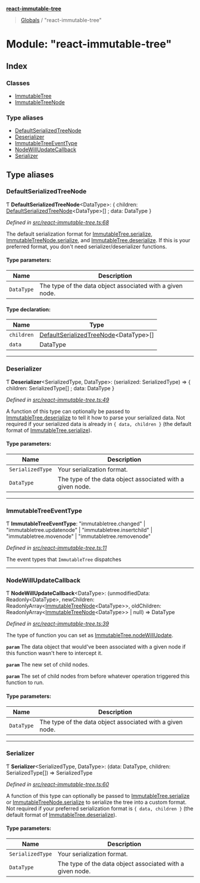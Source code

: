 **[react-immutable-tree](../README.md)**

> [Globals](../globals.md) / "react-immutable-tree"

# Module: "react-immutable-tree"

## Index

### Classes

* [ImmutableTree](../classes/_react_immutable_tree_.immutabletree.md)
* [ImmutableTreeNode](../classes/_react_immutable_tree_.immutabletreenode.md)

### Type aliases

* [DefaultSerializedTreeNode](_react_immutable_tree_.md#defaultserializedtreenode)
* [Deserializer](_react_immutable_tree_.md#deserializer)
* [ImmutableTreeEventType](_react_immutable_tree_.md#immutabletreeeventtype)
* [NodeWillUpdateCallback](_react_immutable_tree_.md#nodewillupdatecallback)
* [Serializer](_react_immutable_tree_.md#serializer)

## Type aliases

### DefaultSerializedTreeNode

Ƭ  **DefaultSerializedTreeNode**\<DataType>: { children: [DefaultSerializedTreeNode](_react_immutable_tree_.md#defaultserializedtreenode)\<DataType>[] ; data: DataType  }

*Defined in [src/react-immutable-tree.ts:68](https://github.com/mrjacobbloom/react-immutable-tree/blob/623b1c0/src/react-immutable-tree.ts#L68)*

The default serialization format for [ImmutableTree.serialize](../classes/_react_immutable_tree_.immutabletree.md#serialize),
[ImmutableTreeNode.serialize](../classes/_react_immutable_tree_.immutabletreenode.md#serialize), and [ImmutableTree.deserialize](../classes/_react_immutable_tree_.immutabletree.md#deserialize). If this
is your preferred format, you don't need serializer/deserializer functions.

#### Type parameters:

Name | Description |
------ | ------ |
`DataType` | The type of the data object associated with a given node.  |

#### Type declaration:

Name | Type |
------ | ------ |
`children` | [DefaultSerializedTreeNode](_react_immutable_tree_.md#defaultserializedtreenode)\<DataType>[] |
`data` | DataType |

___

### Deserializer

Ƭ  **Deserializer**\<SerializedType, DataType>: (serialized: SerializedType) => { children: SerializedType[] ; data: DataType  }

*Defined in [src/react-immutable-tree.ts:49](https://github.com/mrjacobbloom/react-immutable-tree/blob/623b1c0/src/react-immutable-tree.ts#L49)*

A function of this type can optionally be passed to [ImmutableTree.deserialize](../classes/_react_immutable_tree_.immutabletree.md#deserialize)
to tell it how to parse your serialized data. Not required if your serialized
data is already in `{ data, children }` (the default format of
[ImmutableTree.serialize](../classes/_react_immutable_tree_.immutabletree.md#serialize)).

#### Type parameters:

Name | Description |
------ | ------ |
`SerializedType` | Your serialization format. |
`DataType` | The type of the data object associated with a given node.  |

___

### ImmutableTreeEventType

Ƭ  **ImmutableTreeEventType**: \"immutabletree.changed\" \| \"immutabletree.updatenode\" \| \"immutabletree.insertchild\" \| \"immutabletree.movenode\" \| \"immutabletree.removenode\"

*Defined in [src/react-immutable-tree.ts:11](https://github.com/mrjacobbloom/react-immutable-tree/blob/623b1c0/src/react-immutable-tree.ts#L11)*

The event types that `ImmutableTree` dispatches

___

### NodeWillUpdateCallback

Ƭ  **NodeWillUpdateCallback**\<DataType>: (unmodifiedData: Readonly\<DataType>, newChildren: ReadonlyArray\<[ImmutableTreeNode](../classes/_react_immutable_tree_.immutabletreenode.md)\<DataType>>, oldChildren: ReadonlyArray\<[ImmutableTreeNode](../classes/_react_immutable_tree_.immutabletreenode.md)\<DataType>> \| null) => DataType

*Defined in [src/react-immutable-tree.ts:39](https://github.com/mrjacobbloom/react-immutable-tree/blob/623b1c0/src/react-immutable-tree.ts#L39)*

The type of function you can set as [ImmutableTree.nodeWillUpdate](../classes/_react_immutable_tree_.immutabletree.md#nodewillupdate).

**`param`** The data object that would've been associated with a
given node if this function wasn't here to intercept it.

**`param`** The new set of child nodes.

**`param`** The set of child nodes from before whatever operation
triggered this function to run.

#### Type parameters:

Name | Description |
------ | ------ |
`DataType` | The type of the data object associated with a given node.  |

___

### Serializer

Ƭ  **Serializer**\<SerializedType, DataType>: (data: DataType, children: SerializedType[]) => SerializedType

*Defined in [src/react-immutable-tree.ts:60](https://github.com/mrjacobbloom/react-immutable-tree/blob/623b1c0/src/react-immutable-tree.ts#L60)*

A function of this type can optionally be passed to [ImmutableTree.serialize](../classes/_react_immutable_tree_.immutabletree.md#serialize)
or [ImmutableTreeNode.serialize](../classes/_react_immutable_tree_.immutabletreenode.md#serialize) to serialize the tree into a custom
format. Not required if your preferred serialization format is
`{ data, children }` (the default format of
[ImmutableTree.deserialize](../classes/_react_immutable_tree_.immutabletree.md#deserialize)).

#### Type parameters:

Name | Description |
------ | ------ |
`SerializedType` | Your serialization format. |
`DataType` | The type of the data object associated with a given node.  |
